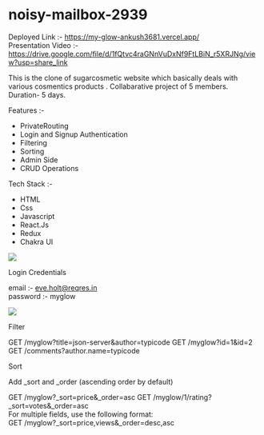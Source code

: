 # noisy-mailbox-2939

Deployed Link :- https://my-glow-ankush3681.vercel.app/
<br/>
Presentation Video :- https://drive.google.com/file/d/1fQtvc4raGNnVuDxNf9FtLBiN_r5XRJNg/view?usp=share_link

This is the clone of sugarcosmetic website which basically deals with various cosmentics products .
Collabarative project of 5 members.
Duration- 5 days.

Features :- 
* PrivateRouting
* Login and Signup Authentication
* Filtering
* Sorting
* Admin Side
* CRUD Operations

Tech Stack :- 
* HTML
* Css
* Javascript
* React.Js
* Redux
* Chakra UI

<Img src="https://my-glow-ankush3681.vercel.app/static/media/logo3my.6318ea5f18dd4fcbda03.jpg" />

Login Credentials

email :- eve.holt@reqres.in
<br/>
password :- myglow

<Img src="https://in.sugarcosmetics.com/_next/image?url=https://d32baadbbpueqt.cloudfront.net/Homepage/0533d215-072d-46a6-a126-656aa10580fb.jpg&w=1920&q=75" />


Filter

GET /myglow?title=json-server&author=typicode
GET /myglow?id=1&id=2
GET /comments?author.name=typicode


Sort

Add _sort and _order (ascending order by default)

GET /myglow?_sort=price&_order=asc
GET /myglow/1/rating?_sort=votes&_order=asc
<br/>
For multiple fields, use the following format:
<br/>
GET /myglow?_sort=price,views&_order=desc,asc

